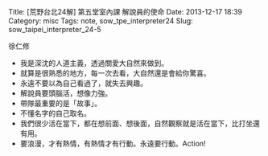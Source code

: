 Title: [荒野台北24解] 第五堂室內課 解說員的使命
Date: 2013-12-17 18:39
Category: misc
Tags: note, sow_tpe_interpreter24
Slug: sow_taipei_interpreter_24-5

徐仁修

* 我是深沈的人道主義，透過關愛大自然來做到。
* 就算是很熟悉的地方，每一次去看，大自然還是會給你驚喜。
* 永遠不要以為自己看過了，就失去興趣。
* 解說員要頭腦活，想像力強。
* 帶隊最重要的是「故事」。
* 不懂名字的自己取名。
* 我們很少活在當下，都在想前面、想後面，自然觀察就是活在當下，比打坐還有用。
* 要浪漫，才有熱情，有熱情才有行動。永遠要行動。Action!
